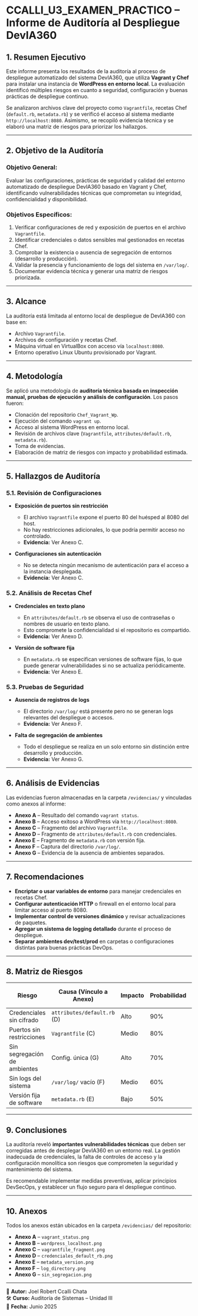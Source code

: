 # CCALLI_U3_EXAMEN_PRACTICO – Informe de Auditoría al Despliegue DevIA360

## 1. Resumen Ejecutivo

Este informe presenta los resultados de la auditoría al proceso de despliegue automatizado del sistema DevIA360, que utiliza **Vagrant y Chef** para instalar una instancia de **WordPress en entorno local**. La evaluación identificó múltiples riesgos en cuanto a seguridad, configuración y buenas prácticas de despliegue continuo. 

Se analizaron archivos clave del proyecto como `Vagrantfile`, recetas Chef (`default.rb`, `metadata.rb`) y se verificó el acceso al sistema mediante `http://localhost:8080`. Asimismo, se recopiló evidencia técnica y se elaboró una matriz de riesgos para priorizar los hallazgos.

---

## 2. Objetivo de la Auditoría

### Objetivo General:
Evaluar las configuraciones, prácticas de seguridad y calidad del entorno automatizado de despliegue DevIA360 basado en Vagrant y Chef, identificando vulnerabilidades técnicas que comprometan su integridad, confidencialidad y disponibilidad.

### Objetivos Específicos:
1. Verificar configuraciones de red y exposición de puertos en el archivo `Vagrantfile`.
2. Identificar credenciales o datos sensibles mal gestionados en recetas Chef.
3. Comprobar la existencia o ausencia de segregación de entornos (desarrollo y producción).
4. Validar la presencia y funcionamiento de logs del sistema en `/var/log/`.
5. Documentar evidencia técnica y generar una matriz de riesgos priorizada.

---

## 3. Alcance

La auditoría está limitada al entorno local de despliegue de DevIA360 con base en:
- Archivo `Vagrantfile`.
- Archivos de configuración y recetas Chef.
- Máquina virtual en VirtualBox con acceso vía `localhost:8080`.
- Entorno operativo Linux Ubuntu provisionado por Vagrant.

---

## 4. Metodología

Se aplicó una metodología de **auditoría técnica basada en inspección manual, pruebas de ejecución y análisis de configuración**. Los pasos fueron:

- Clonación del repositorio `Chef_Vagrant_Wp`.
- Ejecución del comando `vagrant up`.
- Acceso al sistema WordPress en entorno local.
- Revisión de archivos clave (`Vagrantfile`, `attributes/default.rb`, `metadata.rb`).
- Toma de evidencias.
- Elaboración de matriz de riesgos con impacto y probabilidad estimada.

---

## 5. Hallazgos de Auditoría

### 5.1. Revisión de Configuraciones

- **Exposición de puertos sin restricción**
  - El archivo `Vagrantfile` expone el puerto 80 del huésped al 8080 del host.
  - No hay restricciones adicionales, lo que podría permitir acceso no controlado.
  - **Evidencia:** Ver Anexo C.

- **Configuraciones sin autenticación**
  - No se detecta ningún mecanismo de autenticación para el acceso a la instancia desplegada.
  - **Evidencia:** Ver Anexo C.

### 5.2. Análisis de Recetas Chef

- **Credenciales en texto plano**
  - En `attributes/default.rb` se observa el uso de contraseñas o nombres de usuario en texto plano.
  - Esto compromete la confidencialidad si el repositorio es compartido.
  - **Evidencia:** Ver Anexo D.

- **Versión de software fija**
  - En `metadata.rb` se especifican versiones de software fijas, lo que puede generar vulnerabilidades si no se actualiza periódicamente.
  - **Evidencia:** Ver Anexo E.

### 5.3. Pruebas de Seguridad

- **Ausencia de registros de logs**
  - El directorio `/var/log/` está presente pero no se generan logs relevantes del despliegue o accesos.
  - **Evidencia:** Ver Anexo F.

- **Falta de segregación de ambientes**
  - Todo el despliegue se realiza en un solo entorno sin distinción entre desarrollo y producción.
  - **Evidencia:** Ver Anexo G.

---

## 6. Análisis de Evidencias

Las evidencias fueron almacenadas en la carpeta `/evidencias/` y vinculadas como anexos al informe:

- **Anexo A** – Resultado del comando `vagrant status`.
- **Anexo B** – Acceso exitoso a WordPress vía `http://localhost:8080`.
- **Anexo C** – Fragmento del archivo `Vagrantfile`.
- **Anexo D** – Fragmento de `attributes/default.rb` con credenciales.
- **Anexo E** – Fragmento de `metadata.rb` con versión fija.
- **Anexo F** – Captura del directorio `/var/log/`.
- **Anexo G** – Evidencia de la ausencia de ambientes separados.

---

## 7. Recomendaciones

- **Encriptar o usar variables de entorno** para manejar credenciales en recetas Chef.
- **Configurar autenticación HTTP** o firewall en el entorno local para limitar acceso al puerto 8080.
- **Implementar control de versiones dinámico** y revisar actualizaciones de paquetes.
- **Agregar un sistema de logging detallado** durante el proceso de despliegue.
- **Separar ambientes dev/test/prod** en carpetas o configuraciones distintas para buenas prácticas DevOps.

---

## 8. Matriz de Riesgos

| Riesgo                         | Causa (Vínculo a Anexo)     | Impacto | Probabilidad | Nivel de Riesgo |
|-------------------------------|------------------------------|---------|--------------|-----------------|
| Credenciales sin cifrado      | `attributes/default.rb` (D) | Alto    | 90%          | Crítico         |
| Puertos sin restricciones     | `Vagrantfile` (C)           | Medio   | 80%          | Alto            |
| Sin segregación de ambientes  | Config. única (G)            | Alto    | 70%          | Alto            |
| Sin logs del sistema          | `/var/log/` vacío (F)        | Medio   | 60%          | Medio           |
| Versión fija de software      | `metadata.rb` (E)            | Bajo    | 50%          | Bajo            |

---

## 9. Conclusiones

La auditoría reveló **importantes vulnerabilidades técnicas** que deben ser corregidas antes de desplegar DevIA360 en un entorno real. La gestión inadecuada de credenciales, la falta de controles de acceso y la configuración monolítica son riesgos que comprometen la seguridad y mantenimiento del sistema.

Es recomendable implementar medidas preventivas, aplicar principios DevSecOps, y establecer un flujo seguro para el despliegue continuo.

---

## 10. Anexos

Todos los anexos están ubicados en la carpeta `/evidencias/` del repositorio:

- **Anexo A** – `vagrant_status.png`
- **Anexo B** – `wordpress_localhost.png`
- **Anexo C** – `vagrantfile_fragment.png`
- **Anexo D** – `credenciales_default_rb.png`
- **Anexo E** – `metadata_version.png`
- **Anexo F** – `log_directory.png`
- **Anexo G** – `sin_segregacion.png`

---

📌 **Autor:** Joel Robert Ccalli Chata  
🛠️ **Curso:** Auditoría de Sistemas – Unidad III  
📆 **Fecha:** Junio 2025
